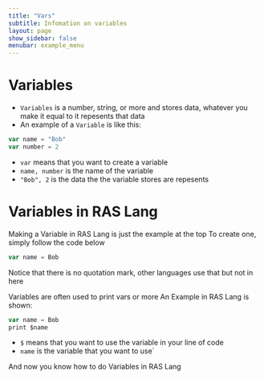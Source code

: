 ```yaml
---
title: "Vars"
subtitle: Infomation on variables
layout: page
show_sidebar: false
menubar: example_menu
---
```


# Variables
* `Variables` is a number, string, or more and stores data, whatever you make it equal to it repesents that data
* An example of a `Variable` is like this:
```javascript
var name = "Bob"
var number = 2
```
* `var` means that you want to create a variable
* `name, number` is the name of the variable
* `"Bob", 2` is the data the the variable stores are repesents

# Variables in RAS Lang
Making a Variable in RAS Lang is just the example at the top
To create one, simply follow the code below
```javascript
var name = Bob
```
Notice that there is no quotation mark, other languages use that but not in here

Variables are often used to print vars or more
An Example in RAS Lang is shown:
```javascript
var name = Bob
print $name
```
* `$` means that you want to use the variable in your line of code
* `name` is the variable that you want to use`

And now you know how to do Variables in RAS Lang
